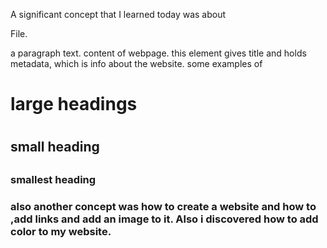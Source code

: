 A significant concept that I learned today was about 
<HTML>File. 
<p> a paragraph text.
<body>content of webpage.
<head> this element gives title and holds metadata, which is info about the website.
some examples of <head> 
<h1> large headings<h1>
<h2>small heading<h2>
<h3>smallest heading<h3> 
also another concept was how to create a website and how to <br>,add links and add an image to it. Also i discovered how to add color to my website.